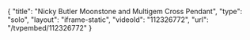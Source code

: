 {
    "title": "Nicky Butler Moonstone and Multigem Cross Pendant",
    "type": "solo",
    "layout": "iframe-static",
    "videoId": "112326772",
    "url": "\/tvpembed\/112326772"
}